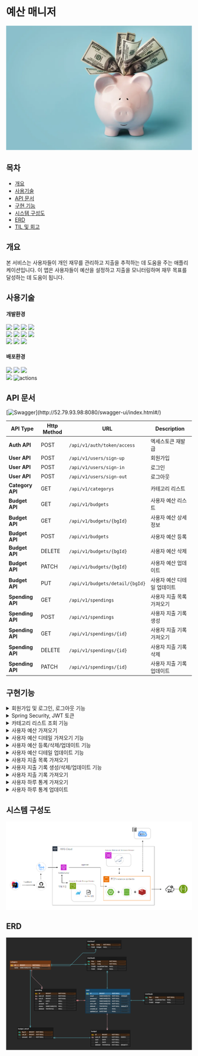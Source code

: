 # 예산 매니저
![title](./readme_source/title/logo.png)

## 목차
- [개요](#개요)
- [사용기술](#사용기술)
- [API 문서](#API-문서)
- [구현 기능](#구현기능)
- [시스템 구성도](#시스템-구성도)
- [ERD](#ERD)
- [TIL 및 회고](#프로젝트-관리-및-회고
  )

## 개요
본 서비스는 사용자들이 개인 재무를 관리하고 지출을 추적하는 데 도움을 주는 애플리케이션입니다.
이 앱은 사용자들이 예산을 설정하고 지출을 모니터링하며 재무 목표를 달성하는 데 도움이 됩니다.

## 사용기술

#### 개발환경
<img src="https://img.shields.io/badge/java-007396?&logo=java&logoColor=white"> <img src="https://img.shields.io/badge/spring-6DB33F?&logo=spring&logoColor=white"> <img src="https://img.shields.io/badge/Spring boot-6DB33F?&logo=Spring boot&logoColor=white"> <img src="https://img.shields.io/badge/gradle-02303A?&logo=gradle&logoColor=white">
<br>
<img src="https://img.shields.io/badge/MariaDB-003545?&logo=mariaDB&logoColor=white"> <img src="https://img.shields.io/badge/redis-DC382D?&logo=redis&logoColor=white"> <img src="https://img.shields.io/badge/Spring JPA-6DB33F?&logo=Spring JPA&logoColor=white"> <img src="https://img.shields.io/badge/querydsl-2599ED?&logo=querydsl&logoColor=white">
<br>
<img src="https://img.shields.io/badge/intellijidea-000000?&logo=intellijidea&logoColor=white"> <img src="https://img.shields.io/badge/postman-FF6C37?&logo=postman&logoColor=white"> <img src="https://img.shields.io/badge/swagger-85EA2D?&logo=swagger&logoColor=white">

#### 배포환경
<img src="https://img.shields.io/badge/aws-232F3E?&logo=amazonaws&logoColor=white"> <img src="https://img.shields.io/badge/ec2-FF9900?&logo=amazonec2&logoColor=white"> <img src="https://img.shields.io/badge/rds-527FFF?&logo=amazonrds&logoColor=white">
<br>
<img src="https://img.shields.io/badge/github-181717?&logo=github&logoColor=white"> <img src="https://img.shields.io/badge/github actions-2088FF?&logo=githubactions&logoColor=white" alt="actions">



## API 문서
[![Swagger](https://img.shields.io/badge/swagger_문서로_확인하기_(클릭!)-85EA2D?&logo=swagger&logoColor=white)](http://52.79.93.98:8080/swagger-ui/index.html#/)


| API Type         | Http Method | URL                        | Description     |
|------------------|-------------|----------------------------|-----------------|
| **Auth API**     | POST        | `/api/v1/auth/token/access` | 엑세스토큰 재발급       | 
| **User API**     | POST        | `/api/v1/users/sign-up`    | 회원가입            |
| **User API**     | POST        | `/api/v1/users/sign-in`    | 로그인             |
| **User API**     | POST        | `/api/v1/users/sign-out`   | 로그아웃            |
| **Category API** | GET         | `/api/v1/categorys`        | 카테고리 리스트        |
| **Budget API**   | GET         | `/api/v1/budgets`          | 사용자 예산 리스트      |
| **Budget API**   | GET         | `/api/v1/budgets/{bgId}`   | 사용자 예산 상세정보     |
| **Budget API**   | POST        | `/api/v1/budgets`          | 사용자 예산 등록       |
| **Budget API**   | DELETE      | `/api/v1/budgets/{bgId}`   | 사용자 예산 삭제       |
| **Budget API**   | PATCH       | `/api/v1/budgets/{bgId}`   | 사용자 예산 업데이트     |
| **Budget API**   | PUT         | `/api/v1/budgets/detail/{bgId}` | 사용자 예산 디테일 업데이트 |
| **Spending API** | GET         | `/api/v1/spendings `       | 사용자 지출 목록 가져오기  |
| **Spending API** | POST        | `/api/v1/spendings `       | 사용자 지출 기록 생성    |
| **Spending API** | GET         | `/api/v1/spendings/{id} `  | 사용자 지출 기록 가져오기  |
| **Spending API** | DELETE      | `/api/v1/spendings/{id} `  | 사용자 지출 기록 삭제    |
| **Spending API** | PATCH        | `/api/v1/spendings/{id} `  | 사용자 지출 기록 업데이트  |


## 구현기능

<details>
  <summary>회원가입 및 로그인, 로그아웃 기능</summary>

- **구현 기능** <br>
    - 사용자 회원가입 및 로그인, 로그아웃 기능

- **구현 방법** <br>
    - 회원가입: 사용자 회원 양식을 받아 DB에 저장
    - 로그인: 사용자 로그인 양식을 받아 DB에 비밀번호와 비교한 후, Access Token, Refresh Token 발급
    - 로그아웃: 로그아웃 요청 시, Redis에 저장된 Refresh 토큰을 제거
</details>

<details>
  <summary>Spring Security, JWT 토큰</summary>

- **구현 기능** <br>
    - Spring Security 와 JWT

- **구현 방법** <br>
    - 사용자 로그인 시, 발급한 Refresh Token을 Redis에 저장
    - Access Token 재발급 시, Redis에 저장된 사용자 Refresh Token과 비교
    - 로그아웃 시, Redis에서 발급한 Refresh Token 제거
</details>

<details>
  <summary>카테고리 리스트 조회 기능</summary>

- **구현 기능** <br>
    - 카테고리 리스트 반환

- **구현 방법** <br>
    - 카테고리 조회 후 리스트 반환
    - Redis를 사용해 캐싱을 적용하였습니다.
    - Redis에 데이터가 존재하면 Redis에서 데이터를 반환하고 존재하지 않으면 DB에서 조회하여 Redis에 저장 후 데이터를 반환합니다.
</details>

<details>
  <summary>사용자 예산 가져오기</summary>

- **구현 기능** <br>
    - 사용자가 설정한 예산 리스트를 반환

- **구현 방법**<br>
    - 사용자 아이디로 조회한 예산 리스트를 반환합니다.
</details>
<details>
  <summary>사용자 예산 디테일 가져오기 기능</summary>

- **구현 기능** <br>
    - 사용자 예산의 상세정보를 조회합니다.

- **구현 방법**<br>
    - 사용자ID와 bgid로 사용자 예산 정보를 가져옵니다.
</details>
<details>
  <summary>사용자 예산 등록/삭제/업데이트 기능</summary>

- **구현 기능** <br>
  - 사용자의 예산을 요청한 기능에 따라 수행합니다.

- **구현 방법**<br>
  - 사용자에게 받은 양식을 이용해 지출 기록을 CRUD 합니다.

</details>
<details>
  <summary>사용자 예산 디테일 업데이트 기능</summary>

- **구현 기능** <br>
  - 사용자 예산의 상세정보를 업데이트합니다.

- **구현 방법**<br>
  - 사용자에게 받은 양식을 이용해 사용자 예산 디테일을 업데이트 합니다.
</details>

<details>
  <summary>사용자 지출 목록 가져오기 </summary>

- **구현 기능** <br>
    - 사용자 지출 목록을 가져옵니다.

- **구현 방법**<br>
    - 사용자의 id와 조회 조건을 받아 QueryDSL로 조건 목록 조회를 진행합니다.
  
</details>
<details>
  <summary>사용자 지출 기록 생성/삭제/업데이트 기능</summary>

- **구현 기능** <br>
    - 사용자의 지출 기록을 요청한 기능에 따라 수행합니다.

- **구현 방법**<br>
    - 사용자의 받은 양식을 이용해 지출 기록을 CRUD 합니다.
</details>
<details>
  <summary>사용자 지출 기록 가져오기</summary>

- **구현 기능** <br>
    - 사용자가 선택한 지출 기록을 가져옵니다.

- **구현 방법**<br>
    - 사용자가 선택한 지출 id와 토큰 userid를 이용해 지출 기록을 조회합니다.
</details>

<details>
  <summary>사용자 하루 통계 가져오기</summary>

- **구현 기능** <br>
  - 사용자가 선택한 하루 통계 기록을 가져옵니다.

- **구현 방법**<br>
  - 사용자가 선택한 날짜와 카테고리 리스트를 이용해 QueryDSL로 하루 통계를 조회합니다.
</details>
<details>
  <summary>사용자 하루 통계 업데이트</summary>

- **구현 기능** <br>
  - 사용자가 선택한 하루 통계 기록을 업데이트 합니다.

- **구현 방법**<br>
  - 사용자가 선택한 날짜와 제출한 양식을 이용해 하루 통계를 업데이트 합니다
  - 기록이 없을 시, 새로 해당 날짜 기록을 만들고 업데이트 합니다.
</details>

## 시스템 구성도
![시스템 구성도](./readme_source/system_diagram/system_diagram.png)

## ERD
![ERD](./readme_source/erd/erd.png)



